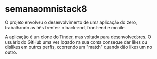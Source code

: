 # semanaomnistack8
O projeto envolveu o desenvolvimento de uma aplicação do zero, trabalhando as três frentes: o back-end, front-end e mobile.

A aplicação é um clone do Tinder, mas voltado para desenvolvedores. O usuário do GitHub uma vez logado na sua conta consegue dar likes ou dislikes em outros perfis, ocorrendo um "match" quando dão likes um no outro.
